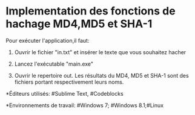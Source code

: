 # Implementation des fonctions de hachage MD4,MD5 et SHA-1

Pour exécuter l'application,il faut:

1) Ouvrir le fichier "in.txt" et insérer le texte que vous souhaitez hacher

2) Lancez l'exécutable "main.exe"

3) Ouvrir le repertoire out. Les résultats du MD4, MD5 et SHA-1 sont des fichiers portant respectivement leurs noms.

*Éditeurs utilisés: #Sublime Text, #Codeblocks

*Environnements de travail: #Windows 7; #Windows 8.1;#Linux

